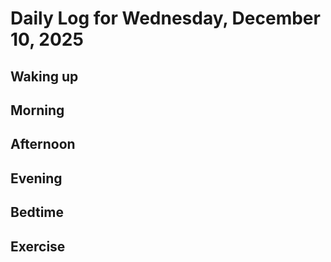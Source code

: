 # Daily Log for Wednesday, December 10, 2025

## Waking up

## Morning

## Afternoon

## Evening

## Bedtime

## Exercise
